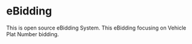 # eBidding
This is open source eBidding System. This eBidding focusing on Vehicle Plat Number bidding.

